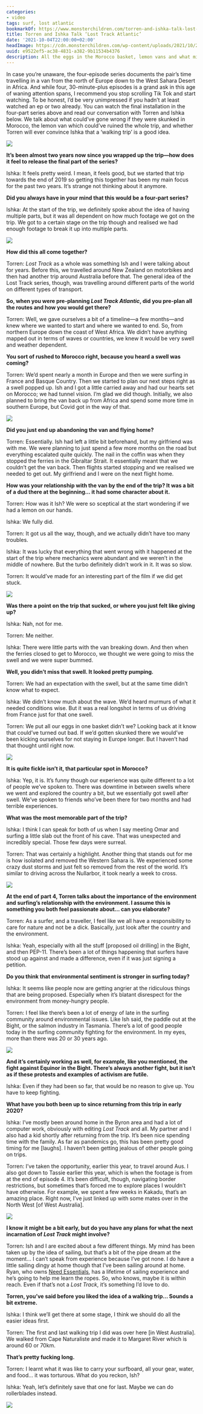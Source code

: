 ```yaml
---
categories:
- video
tags: surf, lost atlantic
bookmarkOf: https://www.monsterchildren.com/torren-and-ishka-talk-lost-track-atlantic/
title: Torren and Ishka Talk ‘Lost Track Atlantic’
date: '2021-10-04T22:00:00+02:00'
headImage: https://cdn.monsterchildren.com/wp-content/uploads/2021/10/29110350/thumb-lost-track-monster-children.jpg
uuid: e9522ef5-ac38-4831-a382-9b11534b4376
description: All the eggs in the Morocco basket, lemon vans and what might be next.
---
```


In case you’re unaware, the four-episode series documents the pair’s time travelling in a van from the north of Europe down to the West Sahara Desert in Africa. And while four, 30-minute-plus episodes is a grand ask in this age of waning attention spans, I recommend you stop scrolling Tik Tok and start watching. To be honest, I’d be very unimpressed if you hadn’t at least watched an ep or two already. You can watch the final installation in the four-part series above and read our conversation with Torren and Ishka below. We talk about what could’ve gone wrong if they were skunked in Morocco, the lemon van which could’ve ruined the whole trip, and whether Torren will ever convince Ishka that a ‘walking trip’ is a good idea.

![](https://cdn.monsterchildren.com/wp-content/uploads/2021/10/29105826/3-lost-track-monster-children.jpg)

**It’s been almost two years now since you wrapped up the trip—how does it feel to release the final part of the series?**

Ishka: It feels pretty weird. I mean, it feels good, but we started that trip towards the end of 2019 so getting this together has been my main focus for the past two years. It’s strange not thinking about it anymore.

**Did you always have in your mind that this would be a four-part series?**

Ishka: At the start of the trip, we definitely spoke about the idea of having multiple parts, but it was all dependent on how much footage we got on the trip. We got to a certain stage on the trip though and realised we had enough footage to break it up into multiple parts.

![](https://cdn.monsterchildren.com/wp-content/uploads/2021/10/29110015/2-lost-track-monster-children.jpg)

**How did this all come together?**

Torren: _Lost Track_ as a whole was something Ish and I were talking about for years. Before this, we travelled around New Zealand on motorbikes and then had another trip around Australia before that. The general idea of the Lost Track series, though, was travelling around different parts of the world on different types of transport.

**So, when you were pre-planning _Lost Track Atlantic_, did you pre-plan all the routes and how you would get there?**

Torren: Well, we gave ourselves a bit of a timeline—a few months—and knew where we wanted to start and where we wanted to end. So, from northern Europe down the coast of West Africa. We didn’t have anything mapped out in terms of waves or countries, we knew it would be very swell and weather dependent.

**You sort of rushed to Morocco right, because you heard a swell was coming?**

Torren: We’d spent nearly a month in Europe and then we were surfing in France and Basque Country. Then we started to plan our next steps right as a swell popped up. Ish and I got a little carried away and had our hearts set on Morocco; we had tunnel vision. I’m glad we did though. Initially, we also planned to bring the van back up from Africa and spend some more time in southern Europe, but Covid got in the way of that.

![](https://cdn.monsterchildren.com/wp-content/uploads/2021/10/29104916/9-lost-track-monster-children.jpg)

**Did you just end up abandoning the van and flying home?**

Torren: Essentially. Ish had left a little bit beforehand, but my girlfriend was with me. We were planning to just spend a few more months on the road but everything escalated quite quickly. The nail in the coffin was when they stopped the ferries in the Gibraltar Strait. It essentially meant that we couldn’t get the van back. Then flights started stopping and we realised we needed to get out. My girlfriend and I were on the next flight home.

**How was your relationship with the van by the end of the trip? It was a bit of a dud there at the beginning… it had some character about it.**

Torren: How was it Ish? We were so sceptical at the start wondering if we had a lemon on our hands.

Ishka: We fully did.

Torren: It got us all the way, though, and we actually didn’t have too many troubles.

Ishka: It was lucky that everything that went wrong with it happened at the start of the trip where mechanics were abundant and we weren’t in the middle of nowhere. But the turbo definitely didn’t work in it. It was so slow.

Torren: It would’ve made for an interesting part of the film if we did get stuck.

![](https://cdn.monsterchildren.com/wp-content/uploads/2021/10/29105646/4-lost-track-monster-children.jpg)

**Was there a point on the trip that sucked, or where you just felt like giving up?**

Ishka: Nah, not for me.

Torren: Me neither.

Ishka: There were little parts with the van breaking down. And then when the ferries closed to get to Morocco, we thought we were going to miss the swell and we were super bummed.

**Well, you didn’t miss that swell. It looked pretty pumping.**

Torren: We had an expectation with the swell, but at the same time didn’t know what to expect.

Ishka: We didn’t know much about the wave. We’d heard murmurs of what it needed conditions wise. But it was a real longshot in terms of us driving from France just for that one swell.

Torren: We put all our eggs in one basket didn’t we? Looking back at it know that could’ve turned out bad. If we’d gotten skunked there we would’ve been kicking ourselves for not staying in Europe longer. But I haven’t had that thought until right now.

![](https://cdn.monsterchildren.com/wp-content/uploads/2021/10/29105506/6-lost-track-monster-children.jpg)

**It is quite fickle isn’t it, that particular spot in Morocco?**

Ishka: Yep, it is. It’s funny though our experience was quite different to a lot of people we’ve spoken to. There was downtime in between swells where we went and explored the country a bit, but we essentially got swell after swell. We’ve spoken to friends who’ve been there for two months and had terrible experiences.

**What was the most memorable part of the trip?**

Ishka: I think I can speak for both of us when I say meeting Omar and surfing a little slab out the front of his cave. That was unexpected and incredibly special. Those few days were surreal.

Torren: That was certainly a highlight. Another thing that stands out for me is how isolated and removed the Western Sahara is. We experienced some crazy dust storms and just felt so removed from the rest of the world. It’s similar to driving across the Nullarbor, it took nearly a week to cross.

![](https://cdn.monsterchildren.com/wp-content/uploads/2021/10/29105256/7-lost-track-monster-children.jpg)

**At the end of part 4, Torren talks about the importance of the environment and surfing’s relationship with the environment. I assume this is something you both feel passionate about… can you elaborate?**

Torren: As a surfer, and a traveller, I feel like we all have a responsibility to care for nature and not be a dick. Basically, just look after the country and the environment.

Ishka: Yeah, especially with all the stuff \[proposed oil drilling\] in the Bight, and then PEP-11. There’s been a lot of things happening that surfers have stood up against and made a difference, even if it was just signing a petition.

**Do you think that environmental sentiment is stronger in surfing today?**

Ishka: It seems like people now are getting angrier at the ridiculous things that are being proposed. Especially when it’s blatant disrespect for the environment from money-hungry people.

Torren: I feel like there’s been a lot of energy of late in the surfing community around environmental issues. Like Ish said, the paddle out at the Bight, or the salmon industry in Tasmania. There’s a lot of good people today in the surfing community fighting for the environment. In my eyes, more than there was 20 or 30 years ago.

![](https://cdn.monsterchildren.com/wp-content/uploads/2021/10/29105108/8-lost-track-monster-children.jpg)

**And it’s certainly working as well, for example, like you mentioned, the fight against Equinor in the Bight. There’s always another fight, but it isn’t as if these protests and examples of activism are futile.**

Ishka: Even if they had been so far, that would be no reason to give up. You have to keep fighting.

**What have you both been up to since returning from this trip in early 2020?**

Ishka: I’ve mostly been around home in the Byron area and had a lot of computer work, obviously with editing _Lost Track_ and all. My partner and I also had a kid shortly after returning from the trip. It’s been nice spending time with the family. As far as pandemics go, this has been pretty good timing for me \[laughs\]. I haven’t been getting jealous of other people going on trips.

Torren: I’ve taken the opportunity, earlier this year, to travel around Aus. I also got down to Tassie earlier this year, which is when the footage is from at the end of episode 4. It’s been difficult, though, navigating border restrictions, but sometimes that’s forced me to explore places I wouldn’t have otherwise. For example, we spent a few weeks in Kakadu, that’s an amazing place. Right now, I’ve just linked up with some mates over in the North West \[of West Australia\].

![](https://cdn.monsterchildren.com/wp-content/uploads/2021/10/29104734/5-lost-track-monster-children.jpg)

**I know it might be a bit early, but do you have any plans for what the next incarnation of _Lost Track_ might involve?**

Torren: Ish and I are excited about a few different things. My mind has been taken up by the idea of sailing, but that’s a bit of the pipe dream at the moment… I can’t speak from experience because I’ve got none. I do have a little sailing dingy at home though that I’ve been sailing around at home. Ryan, who owns [Need Essentials](https://needessentials.com/?gclid=Cj0KCQjwwNWKBhDAARIsAJ8Hkhe9Eoq1BmwQBAaqdHPn3QP5YdnYErt4DTkIIhDObwywgGGTUeUL5fYaAtsvEALw_wcB), has a lifetime of sailing experience and he’s going to help me learn the ropes. So, who knows, maybe it is within reach. Even if that’s not a _Lost Track_, it’s something I’d love to do.

**Torren, you’ve said before you liked the idea of a walking trip… Sounds a bit extreme.**

Ishka: I think we’ll get there at some stage, I think we should do all the easier ideas first.

Torren: The first and last walking trip I did was over here \[in West Australia\]. We walked from Cape Naturaliste and made it to Margaret River which is around 60 or 70km.

**That’s pretty fucking long.**

Torren: I learnt what it was like to carry your surfboard, all your gear, water, and food… it was torturous. What do you reckon, Ish?

Ishka: Yeah, let’s definitely save that one for last. Maybe we can do rollerblades instead.

![](https://cdn.monsterchildren.com/wp-content/uploads/2021/10/29110204/1-lost-track-monster-children.jpg)